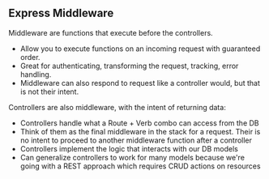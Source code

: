 ## Express Middleware

Middleware are functions that execute before the controllers.

- Allow you to execute functions on an incoming request with guaranteed order.
- Great for authenticating, transforming the request, tracking, error handling.
- Middleware can also respond to request like a controller would, but that is not their intent.

Controllers are also middleware, with the intent of returning data:

- Controllers handle what a Route + Verb combo can access from the DB
- Think of them as the final middleware in the stack for a request. Their is no intent to proceed to another middleware function after a controller
- Controllers implement the logic that interacts with our DB models
- Can generalize controllers to work for many models because we're going with a REST approach which requires CRUD actions on resources
